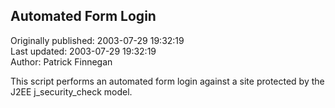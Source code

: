 ## Automated Form Login  
Originally published: 2003-07-29 19:32:19  
Last updated: 2003-07-29 19:32:19  
Author: Patrick Finnegan  
  
This script performs an automated form login against a site protected by the J2EE j_security_check model.